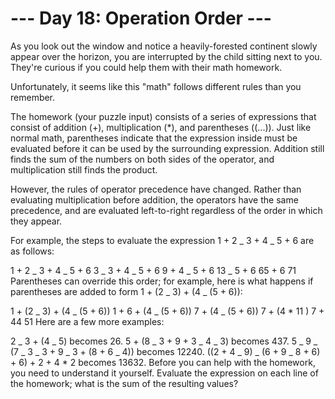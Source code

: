 # --- Day 18: Operation Order ---

As you look out the window and notice a heavily-forested continent slowly appear over the horizon, you are interrupted by the child sitting next to you. They're curious if you could help them with their math homework.

Unfortunately, it seems like this "math" follows different rules than you remember.

The homework (your puzzle input) consists of a series of expressions that consist of addition (+), multiplication (\*), and parentheses ((...)). Just like normal math, parentheses indicate that the expression inside must be evaluated before it can be used by the surrounding expression. Addition still finds the sum of the numbers on both sides of the operator, and multiplication still finds the product.

However, the rules of operator precedence have changed. Rather than evaluating multiplication before addition, the operators have the same precedence, and are evaluated left-to-right regardless of the order in which they appear.

For example, the steps to evaluate the expression 1 + 2 _ 3 + 4 _ 5 + 6 are as follows:

1 + 2 _ 3 + 4 _ 5 + 6
3 _ 3 + 4 _ 5 + 6
9 + 4 _ 5 + 6
13 _ 5 + 6
65 + 6
71
Parentheses can override this order; for example, here is what happens if parentheses are added to form 1 + (2 _ 3) + (4 _ (5 + 6)):

1 + (2 _ 3) + (4 _ (5 + 6))
1 + 6 + (4 _ (5 + 6))
7 + (4 _ (5 + 6))
7 + (4 \* 11 )
7 + 44
51
Here are a few more examples:

2 _ 3 + (4 _ 5) becomes 26.
5 + (8 _ 3 + 9 + 3 _ 4 _ 3) becomes 437.
5 _ 9 _ (7 _ 3 _ 3 + 9 _ 3 + (8 + 6 _ 4)) becomes 12240.
((2 + 4 _ 9) _ (6 + 9 _ 8 + 6) + 6) + 2 + 4 \* 2 becomes 13632.
Before you can help with the homework, you need to understand it yourself. Evaluate the expression on each line of the homework; what is the sum of the resulting values?

